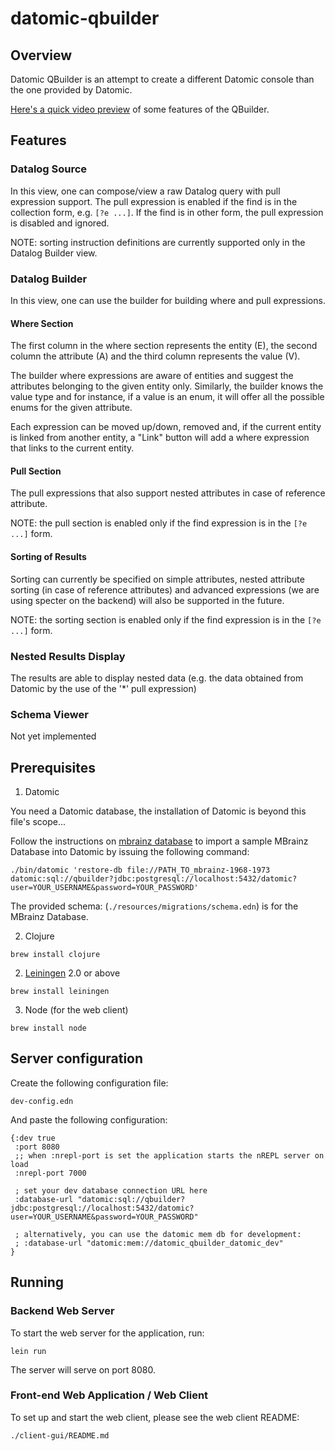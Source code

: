 # datomic-qbuilder

## Overview

Datomic QBuilder is an attempt to create a different Datomic console than the one provided by Datomic.

[Here's a quick video preview](media/DatomicQBuilderPreview.mp4) of some features of the QBuilder.

## Features
### Datalog Source
In this view, one can compose/view a raw Datalog query with pull expression support.
The pull expression is enabled if the find is in the collection form, e.g. 
`[?e ...]`. If the find is in other form, the pull expression is disabled and ignored. 

NOTE: sorting instruction definitions are currently supported only in the Datalog Builder view.

### Datalog Builder
In this view, one can use the builder for building where and pull expressions.

#### Where Section
The first column in the where section represents the entity (E), the second column the 
attribute (A) and the third column represents the value (V). 

The builder where expressions are aware of entities and suggest the attributes belonging
to the given entity only. Similarly, the builder knows the value type and for instance, 
if a value is an enum, it will offer all the possible enums for the given attribute.

Each expression can be moved up/down, removed and, if the current entity is linked from 
another entity, a "Link" button will add a where expression that links to the current
entity.

#### Pull Section
The pull expressions that also support nested attributes in case of reference attribute.

NOTE: the pull section is enabled only if the find expression is in the `[?e ...]` form.

#### Sorting of Results
Sorting can currently be specified on simple attributes, nested attribute sorting (in case of reference attributes) and
advanced expressions (we are using specter on the backend) will also be supported in the future.

NOTE: the sorting section is enabled only if the find expression is in the `[?e ...]` form.

### Nested Results Display
The results are able to display nested data (e.g. the data obtained from Datomic by the use
of the '*' pull expression)

### Schema Viewer
Not yet implemented


## Prerequisites

1. Datomic

You need a Datomic database, the installation of Datomic is beyond this file's scope...

Follow the instructions on [mbrainz database](https://github.com/Datomic/mbrainz-sample)
to import a sample MBrainz Database into Datomic by issuing the following command:

`./bin/datomic 'restore-db file://PATH_TO_mbrainz-1968-1973 datomic:sql://qbuilder?jdbc:postgresql://localhost:5432/datomic?user=YOUR_USERNAME&password=YOUR_PASSWORD'`

The provided schema:
(`./resources/migrations/schema.edn`)
is for the MBrainz Database.

2. Clojure

`brew install clojure`

2. [Leiningen][1] 2.0 or above

`brew install leiningen`

[1]: https://github.com/technomancy/leiningen

3. Node (for the web client)

`brew install node`

## Server configuration

Create the following configuration file:

`dev-config.edn`

And paste the following configuration:

```
{:dev true
 :port 8080
 ;; when :nrepl-port is set the application starts the nREPL server on load
 :nrepl-port 7000

 ; set your dev database connection URL here
 :database-url "datomic:sql://qbuilder?jdbc:postgresql://localhost:5432/datomic?user=YOUR_USERNAME&password=YOUR_PASSWORD"

 ; alternatively, you can use the datomic mem db for development:
 ; :database-url "datomic:mem://datomic_qbuilder_datomic_dev"
}
```

## Running

### Backend Web Server

To start the web server for the application, run:

`lein run`

The server will serve on port 8080.

### Front-end Web Application / Web Client

To set up and start the web client, please see the web client README:

`./client-gui/README.md`

